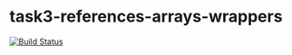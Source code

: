 # task3-references-arrays-wrappers

[![Build Status](https://travis-ci.com/itmo-java-basics-2020/task3-references-arrays-wrappers-GeorgeGevorkian.svg?branch=Solution)](https://travis-ci.com/itmo-java-basics-2020/task3-references-arrays-wrappers-GeorgeGevorkian)
